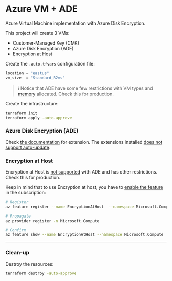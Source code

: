 # Azure VM + ADE

Azure Virtual Machine implementation with Azure Disk Encryption.

This project will create 3 VMs:

- Customer-Managed Key (CMK)
- Azure Disk Encryption (ADE)
- Encryption at Host

Create the `.auto.tfvars` configuration file:

```terraform
location = "eastus"
vm_size  = "Standard_B2ms"
```

> ℹ️ Notice that ADE have some few restrictions with VM types and [memory][1] allocated. Check this for production.

Create the infrastructure:

```sh
terraform init
terraform apply -auto-approve
```

### Azure Disk Encryption (ADE)

Check [the documentation][5] for extension. The extensions installed [does not support auto-update][4].




### Encryption at Host

Encryption at Host is [not supported][3] with ADE and has other restrictions. Check this for production.

Keep in mind that to use Encryption at host, you have to [enable the feature][2] in the subscription:

```sh
# Register
az feature register --name EncryptionAtHost  --namespace Microsoft.Compute

# Propagate
az provider register -n Microsoft.Compute

# Confirm
az feature show --name EncryptionAtHost --namespace Microsoft.Compute
```

---

### Clean-up

Destroy the resources:

```sh
terraform destroy -auto-approve
```

[1]: https://learn.microsoft.com/en-us/azure/virtual-machines/linux/disk-encryption-overview#memory-requirements
[2]: https://learn.microsoft.com/en-us/azure/virtual-machines/disks-enable-host-based-encryption-portal?tabs=azure-cli
[3]: https://learn.microsoft.com/en-us/azure/virtual-machines/disks-enable-host-based-encryption-portal?tabs=azure-cli#restrictions
[4]: https://learn.microsoft.com/en-us/azure/virtual-machines/automatic-extension-upgrade
[5]: https://learn.microsoft.com/en-us/azure/virtual-machines/extensions/azure-disk-enc-linux

